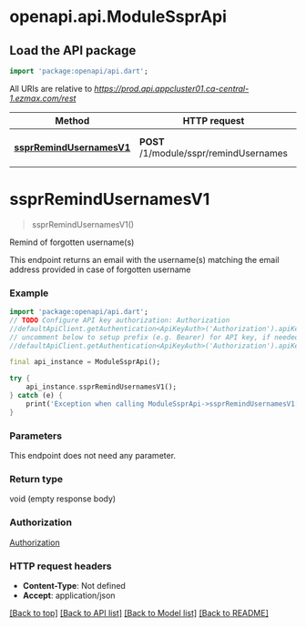 # openapi.api.ModuleSsprApi

## Load the API package
```dart
import 'package:openapi/api.dart';
```

All URIs are relative to *https://prod.api.appcluster01.ca-central-1.ezmax.com/rest*

Method | HTTP request | Description
------------- | ------------- | -------------
[**ssprRemindUsernamesV1**](ModuleSsprApi.md#ssprRemindUsernamesV1) | **POST** /1/module/sspr/remindUsernames | Remind of forgotten username(s)


# **ssprRemindUsernamesV1**
> ssprRemindUsernamesV1()

Remind of forgotten username(s)

This endpoint returns an email with the username(s) matching the email address provided in case of forgotten username

### Example 
```dart
import 'package:openapi/api.dart';
// TODO Configure API key authorization: Authorization
//defaultApiClient.getAuthentication<ApiKeyAuth>('Authorization').apiKey = 'YOUR_API_KEY';
// uncomment below to setup prefix (e.g. Bearer) for API key, if needed
//defaultApiClient.getAuthentication<ApiKeyAuth>('Authorization').apiKeyPrefix = 'Bearer';

final api_instance = ModuleSsprApi();

try { 
    api_instance.ssprRemindUsernamesV1();
} catch (e) {
    print('Exception when calling ModuleSsprApi->ssprRemindUsernamesV1: $e\n');
}
```

### Parameters
This endpoint does not need any parameter.

### Return type

void (empty response body)

### Authorization

[Authorization](../README.md#Authorization)

### HTTP request headers

 - **Content-Type**: Not defined
 - **Accept**: application/json

[[Back to top]](#) [[Back to API list]](../README.md#documentation-for-api-endpoints) [[Back to Model list]](../README.md#documentation-for-models) [[Back to README]](../README.md)

